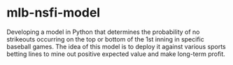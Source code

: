 # mlb-nsfi-model
Developing a model in Python that determines the probability of no strikeouts occurring on the top or bottom of the 1st inning in specific baseball games. The idea of this model is to deploy it against various sports betting lines to mine out positive expected value and make long-term profit.
